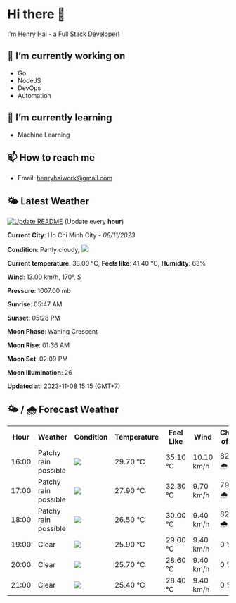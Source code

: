 # Hi there 👋

I'm Henry Hai - a Full Stack Developer!

## 🔭 I’m currently working on

- Go
- NodeJS
- DevOps
- Automation

## 🌱 I’m currently learning

- Machine Learning

## 📫 How to reach me

- Email: <henryhaiwork@gmail.com>

## 🌤️ Latest Weather
[![Update README](https://github.com/henry0hai/henry0hai/actions/workflows/udpateReadme.yml/badge.svg)](https://github.com/henry0hai/henry0hai/actions/workflows/udpateReadme.yml)
(Update every **hour**)
<!-- CURRENT_WEATHER:START -->
**Current City**: Ho Chi Minh City - *08/11/2023*

**Condition**: Partly cloudy, <img src="https://cdn.weatherapi.com/weather/64x64/day/116.png"/>

**Current temperature**: 33.00 °C, **Feels like**: 41.40 °C, **Humidity**: 63%

**Wind**: 13.00 km/h, 170°, *S*

**Pressure**: 1007.00 mb

**Sunrise**: 05:47 AM

**Sunset**: 05:28 PM

**Moon Phase**: Waning Crescent

**Moon Rise**: 01:36 AM

**Moon Set**: 02:09 PM

**Moon Illumination**: 26

**Updated at**: 2023-11-08 15:15 (GMT+7)<!-- CURRENT_WEATHER:END -->

## 🌤️ / 🌧️ Forecast Weather
<!-- FORECAST_WEATHER:START -->
<table>
		<tr>
			<th>Hour</th>
			<th>Weather</th>
			<th>Condition</th>
			<th>Temperature</th>
			<th>Feel Like</th>
			<th>Wind</th>
			<th>Chance of Rain</th>
		</tr>
				<tr>
					<td>16:00</td>
					<td>Patchy rain possible</td>
					<td><img src='https://cdn.weatherapi.com/weather/64x64/day/176.png'/></td>
					<td>29.70 °C</td>
					<td>35.10 °C</td>
					<td>10.10 km/h</td>
					<td>82 % 🌧️</td>
				</tr>
				<tr>
					<td>17:00</td>
					<td>Patchy rain possible</td>
					<td><img src='https://cdn.weatherapi.com/weather/64x64/day/176.png'/></td>
					<td>27.90 °C</td>
					<td>32.30 °C</td>
					<td>9.70 km/h</td>
					<td>79 % 🌧️</td>
				</tr>
				<tr>
					<td>18:00</td>
					<td>Patchy rain possible</td>
					<td><img src='https://cdn.weatherapi.com/weather/64x64/night/176.png'/></td>
					<td>26.50 °C</td>
					<td>30.00 °C</td>
					<td>9.40 km/h</td>
					<td>82 % 🌧️</td>
				</tr>
				<tr>
					<td>19:00</td>
					<td>Clear</td>
					<td><img src='https://cdn.weatherapi.com/weather/64x64/night/113.png'/></td>
					<td>25.90 °C</td>
					<td>29.00 °C</td>
					<td>9.40 km/h</td>
					<td>0 %</td>
				</tr>
				<tr>
					<td>20:00</td>
					<td>Clear</td>
					<td><img src='https://cdn.weatherapi.com/weather/64x64/night/113.png'/></td>
					<td>25.70 °C</td>
					<td>28.60 °C</td>
					<td>9.40 km/h</td>
					<td>0 %</td>
				</tr>
				<tr>
					<td>21:00</td>
					<td>Clear</td>
					<td><img src='https://cdn.weatherapi.com/weather/64x64/night/113.png'/></td>
					<td>25.40 °C</td>
					<td>28.40 °C</td>
					<td>9.40 km/h</td>
					<td>0 %</td>
				</tr>
</table>
<!-- FORECAST_WEATHER:END -->
